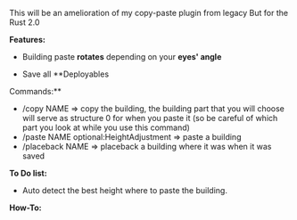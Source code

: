 This will be an amelioration of my copy-paste plugin from legacy 
But for the Rust 2.0 

**Features:**

- Building paste **rotates** depending on your **eyes' angle**

- Save all **Deployables


Commands:**
- /copy NAME => copy the building, the building part that you will choose will serve as structure 0 for when you paste it (so be careful of which part you look at while you use this command)
- /paste NAME optional:HeightAdjustment => paste a building
- /placeback NAME => placeback a building where it was when it was saved

**To Do list:**

- Auto detect the best height where to paste the building.

**How-To:**